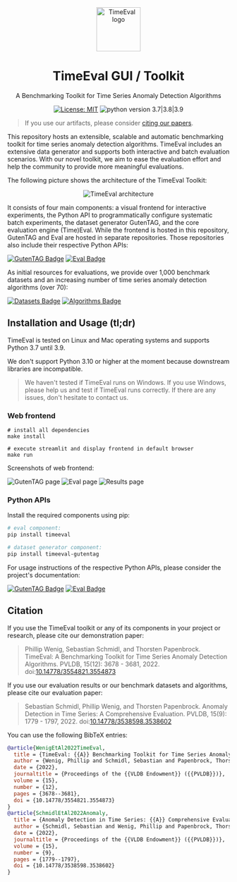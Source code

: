 <div align="center">
<img width="100px" src="timeeval-icon.png" alt="TimeEval logo"/>
<h1 align="center">TimeEval GUI / Toolkit</h1>
<p>
A Benchmarking Toolkit for Time Series Anomaly Detection Algorithms
</p>

[![License: MIT](https://img.shields.io/badge/License-MIT-yellow.svg)](https://opensource.org/licenses/MIT)
![python version 3.7|3.8|3.9](https://img.shields.io/badge/python-3.7%20%7C%203.8%20%7C%203.9-blue)

</div>

> If you use our artifacts, please consider [citing our papers](#Citation).

This repository hosts an extensible, scalable and automatic benchmarking toolkit for time series anomaly detection algorithms.
TimeEval includes an extensive data generator and supports both interactive and batch evaluation scenarios.
With our novel toolkit, we aim to ease the evaluation effort and help the community to provide more meaningful evaluations.

The following picture shows the architecture of the TimeEval Toolkit:

<div align="center">

![TimeEval architecture](./doc/figures/timeeval-architecture.png)

</div>

It consists of four main components: a visual frontend for interactive experiments, the Python API to programmatically configure systematic batch experiments, the dataset generator GutenTAG, and the core evaluation engine (Time)Eval.
While the frontend is hosted in this repository, GutenTAG and Eval are hosted in separate repositories.
Those repositories also include their respective Python APIs:

[![GutenTAG Badge](https://img.shields.io/badge/Repository-GutenTAG-blue?style=for-the-badge)](https://github.com/TimeEval/gutentag)
[![Eval Badge](https://img.shields.io/badge/Repository-Eval-blue?style=for-the-badge)](https://github.com/TimeEval/timeeval)

As initial resources for evaluations, we provide over 1,000 benchmark datasets and an increasing number of time series anomaly detection algorithms (over 70): 

[![Datasets Badge](https://img.shields.io/badge/Repository-Datasets-3a4750?style=for-the-badge)](https://timeeval.github.io/evaluation-paper/notebooks/Datasets.html)
[![Algorithms Badge](https://img.shields.io/badge/Repository-Algorithms-3a4750?style=for-the-badge)](https://github.com/TimeEval/TimeEval-algorithms)

## Installation and Usage (tl;dr)

TimeEval is tested on Linux and Mac operating systems and supports Python 3.7 until 3.9.

We don't support Python 3.10 or higher at the moment because downstream libraries are incompatible.

> We haven't tested if TimeEval runs on Windows.
> If you use Windows, please help us and test if TimeEval runs correctly.
> If there are any issues, don't hesitate to contact us.

### Web frontend

```shell
# install all dependencies
make install

# execute streamlit and display frontend in default browser
make run
```

Screenshots of web frontend:

![GutenTAG page](./doc/figures/gutentag.png)
![Eval page](./doc/figures/eval.png)
![Results page](./doc/figures/results.png)

### Python APIs

Install the required components using pip:

```bash
# eval component:
pip install timeeval

# dataset generator component:
pip install timeeval-gutentag
```

For usage instructions of the respective Python APIs, please consider the project's documentation:

[![GutenTAG Badge](https://img.shields.io/badge/Repository-GutenTAG-blue?style=for-the-badge)](https://github.com/TimeEval/gutentag)
[![Eval Badge](https://img.shields.io/badge/Repository-Eval-blue?style=for-the-badge)](https://github.com/TimeEval/timeeval)

## Citation

If you use the TimeEval toolkit or any of its components in your project or research, please cite our demonstration paper:

> Phillip Wenig, Sebastian Schmidl, and Thorsten Papenbrock.
> TimeEval: A Benchmarking Toolkit for Time Series Anomaly Detection Algorithms. PVLDB, 15(12): 3678 - 3681, 2022.
> doi:[10.14778/3554821.3554873](https://doi.org/10.14778/3554821.3554873)

If you use our evaluation results or our benchmark datasets and algorithms, please cite our evaluation paper:

> Sebastian Schmidl, Phillip Wenig, and Thorsten Papenbrock.
> Anomaly Detection in Time Series: A Comprehensive Evaluation. PVLDB, 15(9): 1779 - 1797, 2022.
> doi:[10.14778/3538598.3538602](https://doi.org/10.14778/3538598.3538602)

You can use the following BibTeX entries:

```bibtex
@article{WenigEtAl2022TimeEval,
  title = {TimeEval: {{A}} Benchmarking Toolkit for Time Series Anomaly Detection Algorithms},
  author = {Wenig, Phillip and Schmidl, Sebastian and Papenbrock, Thorsten},
  date = {2022},
  journaltitle = {Proceedings of the {{VLDB Endowment}} ({{PVLDB}})},
  volume = {15},
  number = {12},
  pages = {3678--3681},
  doi = {10.14778/3554821.3554873}
}
@article{SchmidlEtAl2022Anomaly,
  title = {Anomaly Detection in Time Series: {{A}} Comprehensive Evaluation},
  author = {Schmidl, Sebastian and Wenig, Phillip and Papenbrock, Thorsten},
  date = {2022},
  journaltitle = {Proceedings of the {{VLDB Endowment}} ({{PVLDB}})},
  volume = {15},
  number = {9},
  pages = {1779--1797},
  doi = {10.14778/3538598.3538602}
}
```
